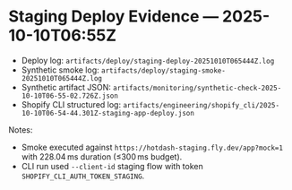# Staging Deploy Evidence — 2025-10-10T06:55Z

- Deploy log: `artifacts/deploy/staging-deploy-20251010T065444Z.log`
- Synthetic smoke log: `artifacts/deploy/staging-smoke-20251010T065444Z.log`
- Synthetic artifact JSON: `artifacts/monitoring/synthetic-check-2025-10-10T06-55-02.726Z.json`
- Shopify CLI structured log: `artifacts/engineering/shopify_cli/2025-10-10T06-54-44.301Z-staging-app-deploy.json`

Notes:
- Smoke executed against `https://hotdash-staging.fly.dev/app?mock=1` with 228.04 ms duration (≤300 ms budget).
- CLI run used `--client-id` staging flow with token `SHOPIFY_CLI_AUTH_TOKEN_STAGING`.
